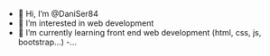 - 👋 Hi, I’m @DaniSer84
- 👀 I’m interested in web development 
- 🌱 I’m currently learning front end web development (html, css, js, bootstrap...)
-...
<!---
DaniSer84/DaniSer84 is a ✨ special ✨ repository because its `README.md` (this file) appears on your GitHub profile.
You can click the Preview link to take a look at your changes.
--->
